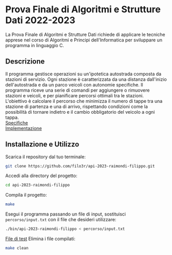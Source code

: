 # Prova Finale di Algoritmi e Strutture Dati 2022-2023
La Prova Finale di Algoritmi e Strutture Dati richiede di applicare le tecniche apprese nel corso di Algoritmi e Principi dell'Informatica per sviluppare un programma in linguaggio C.
## Descrizione
Il programma gestisce operazioni su un'ipotetica autostrada composta da stazioni di servizio. Ogni stazione è caratterizzata da una distanza dall'inizio dell'autostrada e da un parco veicoli con autonomie specifiche. Il programma riceve una serie di comandi per aggiungere o rimuovere stazioni e veicoli, e per pianificare percorsi ottimali tra le stazioni.  
L'obiettivo è calcolare il percorso che minimizza il numero di tappe tra una stazione di partenza e una di arrivo, rispettando condizioni come la possibilità di tornare indietro e il cambio obbligatorio del veicolo a ogni tappa.  
[Specifiche](specifiche/SpecificheProgetto_2022-2023.pdf)  
[Implementazione](specifiche/ImplementazioneProgetto_2022-2023.pdf)  
## Installazione e Utilizzo
Scarica il repository dal tuo terminale:  
```bash
git clone https://github.com/filo3r/api-2023-raimondi-filippo.git
```
Accedi alla directory del progetto:  
```bash  
cd api-2023-raimondi-filippo
```
Compila il progetto:  
```bash  
make
```
Esegui il programma passando un file di input, sostituisci `percorso/input.txt` con il file che desideri utilizzare:  
```bash  
./bin/api-2023-raimondi-filippo < percorso/input.txt
```
[File di test](test/test_34_input.txt)
Elimina i file compilati:  
```bash
make clean
```

